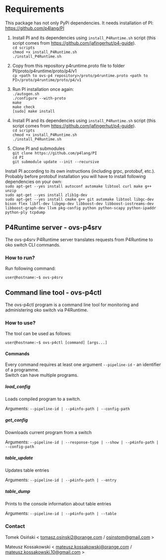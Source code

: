 # Requirements #

This package has not only PyPi dependencies. It needs installation of PI:
https://github.com/p4lang/PI  
1. Install PI and its dependencies using `install_P4Runtime.sh` script (this script comes from https://github.com/jafingerhut/p4-guide).  
`cd scripts`  
`chmod +x install_P4Runtime.sh`  
`./install_P4Runtime.sh`  

2. Copy from this repository p4runtime.proto file to folder
PI/proto/p4runtime/proto/p4/v1  
`cp <path to ovs-p4 repository>/proto/p4runtime.proto <path to PI>/proto/p4runtime/proto/p4/v1`

3. Run PI installation once again:  
`./autogen.sh`  
`./configure --with-proto`  
`make`  
`make check`  
`[sudo] make install`  

3. Install PI and its dependencies using `install_P4Runtime.sh` script (this script comes from https://github.com/jafingerhut/p4-guide).  
`cd scripts`  
`chmod +x install_P4Runtime.sh`  
`./install_P4Runtime.sh`  

1. Clone PI and submodules  
`git clone https://github.com/p4lang/PI`  
`cd PI`  
`git submodule update --init --recursive` 

Install PI according to its own instructions (including grpc, protobuf, etc.).  
Probably before protobuf installation you will have to install following dependencies on your own:  
`sudo apt-get --yes install autoconf automake libtool curl make g++ unzip`  
`sudo apt-get --yes install zlib1g-dev`  
`sudo apt-get --yes install cmake g++ git automake libtool libgc-dev bison flex libfl-dev libgmp-dev libboost-dev libboost-iostreams-dev libboost-graph-dev llvm pkg-config python python-scapy python-ipaddr python-ply tcpdump`


## P4Runtime server - ovs-p4srv ##

The ovs-p4srv P4Runtime server translates requests from P4Runtime to oko switch CLI commands.

### How to run? ###

Run following command:

`user@hostname:~$ ovs-p4srv`

## Command line tool - ovs-p4ctl ##

The ovs-p4ctl program is a command line tool for monitoring and administering oko switch via P4Runtime.

### How to use? ###

The tool can be used as follows:

`user@hostname:~$ ovs-p4ctl [command] [args...]`

#### Commands ####

Every command requires at least one argument `--pipeline-id` - an identifier of a programme.  
Switch can have multiple programs. 

##### load_config #####
Loads compiled program to a switch.

Arguments: `--pipeline-id | --p4info-path | --config-path`

##### get_config #####
Downloads current program from a switch

Arguments: `--pipeline-id | --response-type | --show | --p4info-path | --config-path`

##### table_update #####
Updates table entries

Arguments: `--pipeline-id | --p4info-path | --entry`

##### table_dump #####
Prints to the console information about table entries

Arguments: `--pipeline-id | --p4info-path | --table`

### Contact ###

Tomek Osiński < tomasz.osinski2@orange.com / osinstom@gmail.com >

Mateusz Kossakowski < mateusz.kossakowski@orange.com / mateusz.kossakowski.10@gmail.com >